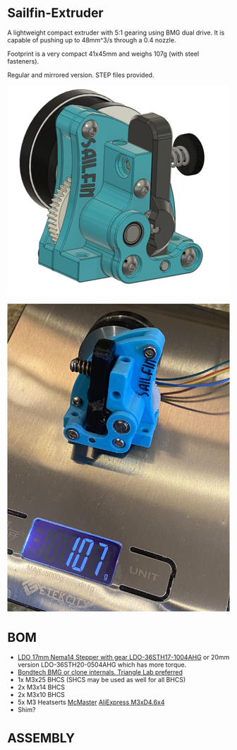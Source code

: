 # Sailfin-Extruder
A lightweight compact extruder with 5:1 gearing using BMG dual drive.   It is capable of pushing up to 48mm^3/s through a 0.4 nozzle.

Footprint is a very compact 41x45mm and weighs 107g (with steel fasteners).

Regular and mirrored version.   STEP files provided.

![Sailfin](https://github.com/CroXY3D/Sailfin-Extruder/blob/main/images/sailfin_large.png)

![Sailfin Scale](https://github.com/CroXY3D/Sailfin-Extruder/blob/main/images/sailfin_scale.jpg)


# BOM
* [LDO 17mm Nema14 Stepper with gear LDO-36STH17-1004AHG](https://www.printedsolid.com/products/ldo-nema-14-motor-ldo-36sth17-1004ahg?variant=32690500370517) or 20mm version LDO-36STH20-0504AHG which has more torque.
* [Bondtech BMG or clone internals.  Triangle Lab preferred](https://www.aliexpress.com/item/4000021186440.html)
* 1x M3x25 BHCS (SHCS may be used as well for all BHCS)
* 2x M3x14 BHCS
* 2x M3x10 BHCS
* 5x M3 Heatserts [McMaster](https://www.mcmaster.com/94459A130/) [AliExpress M3xD4.6x4](https://www.aliexpress.com/item/4000232858343.html)
* Shim?

# ASSEMBLY
